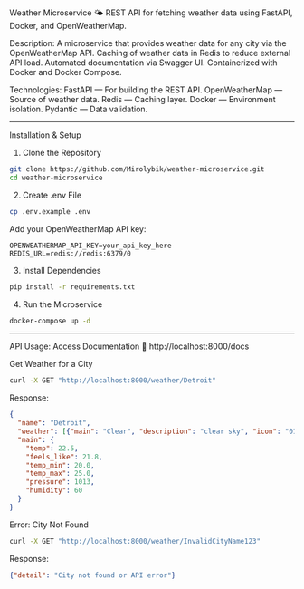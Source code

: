 Weather Microservice 🌤️
    REST API for fetching weather data using FastAPI, Docker, and OpenWeatherMap.

Description:
    A microservice that provides weather data for any city via the OpenWeatherMap API.
    Caching of weather data in Redis to reduce external API load.
    Automated documentation via Swagger UI.
    Containerized with Docker and Docker Compose.

Technologies:
    FastAPI — For building the REST API.
    OpenWeatherMap — Source of weather data.
    Redis — Caching layer.
    Docker — Environment isolation.
    Pydantic — Data validation.

---

Installation & Setup

1. Clone the Repository
```bash
git clone https://github.com/Mirolybik/weather-microservice.git   
cd weather-microservice
```
2. Create .env File
```bash
cp .env.example .env
```
Add your OpenWeatherMap API key:
```env
OPENWEATHERMAP_API_KEY=your_api_key_here  
REDIS_URL=redis://redis:6379/0
```
3. Install Dependencies
```bash
pip install -r requirements.txt 
```
4. Run the Microservice
```bash
docker-compose up -d
```

---

API Usage:
    Access Documentation
    🔗 http://localhost:8000/docs

Get Weather for a City
```bash
curl -X GET "http://localhost:8000/weather/Detroit"
```

Response:
```json
{
  "name": "Detroit",
  "weather": [{"main": "Clear", "description": "clear sky", "icon": "01d"}],
  "main": {
    "temp": 22.5,
    "feels_like": 21.8,
    "temp_min": 20.0,
    "temp_max": 25.0,
    "pressure": 1013,
    "humidity": 60
  }
}
```

Error: City Not Found
```bash
curl -X GET "http://localhost:8000/weather/InvalidCityName123"  
```
Response:
```json
{"detail": "City not found or API error"}  
```

